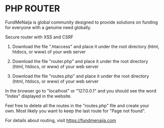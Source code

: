 # PHP ROUTER

FundMeNaija is global community designed to provide solutions on funding for everyone with a genuine need globally.


Secure router with XSS and CSRF

1. Download the file ".htaccess" and place it under the root directory (html, htdocs, or www) of your web server

2. Download the file "router.php" and place it under the root directory (html, htdocs, or www) of your web server

3. Download the file "routes.php" and place it under the root directory (html, htdocs, or www) of your web server

In the browser go to "localhost" or "127.0.0.1" and you should see the word "Index" displayed in the website.

Feel free to delete all the routes in the "routes.php" file and create your own. Most likely you want to keep the last route for "Page not found".

For details about routing, visit https://fundmenaija.com
